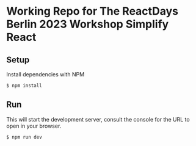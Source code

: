# Working Repo for The ReactDays Berlin 2023 Workshop Simplify React

## Setup

Install dependencies with NPM

```bash
$ npm install
```

## Run

This will start the development server, consult the console for the URL to open in your browser.

```bash
$ npm run dev
```
